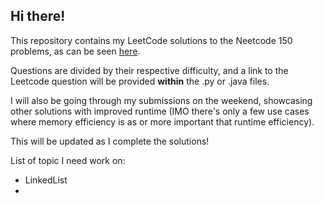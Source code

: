 ## Hi there!

This repository contains my LeetCode solutions to the Neetcode 150 problems, as can be seen [here](https://neetcode.io/roadmap).

Questions are divided by their respective difficulty, and a link to the Leetcode question will be provided **within** the .py or .java files.

I will also be going through my submissions on the weekend, showcasing other solutions with improved runtime (IMO there's only a few use cases where memory efficiency is as or more important that runtime efficiency).

This will be updated as I complete the solutions!


List of topic I need work on:
- LinkedList
- 